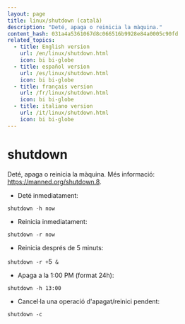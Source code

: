 ```yaml
---
layout: page
title: linux/shutdown (català)
description: "Deté, apaga o reinicia la màquina."
content_hash: 031a4a5361067d8c066516b9928e84a0005c90fd
related_topics:
  - title: English version
    url: /en/linux/shutdown.html
    icon: bi bi-globe
  - title: español version
    url: /es/linux/shutdown.html
    icon: bi bi-globe
  - title: français version
    url: /fr/linux/shutdown.html
    icon: bi bi-globe
  - title: italiano version
    url: /it/linux/shutdown.html
    icon: bi bi-globe
---
```

# shutdown

Deté, apaga o reinicia la màquina.
Més informació: <https://manned.org/shutdown.8>.

- Deté inmediatament:

`shutdown -h now`

- Reinicia inmediatament:

`shutdown -r now`

- Reinicia després de 5 minuts:

`shutdown -r +`<span class="tldr-var badge badge-pill bg-dark-lm bg-white-dm text-white-lm text-dark-dm font-weight-bold">5</span>` &`

- Apaga a la 1:00 PM (format 24h):

`shutdown -h 13:00`

- Cancel·la una operació d'apagat/reinici pendent:

`shutdown -c`
